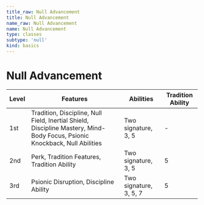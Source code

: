 ```yaml
---
title_raw: Null Advancement
title: Null Advancement
name_raw: Null Advancement
name: Null Advancement
type: classes
subtype: 'null'
kind: basics
---
```


# Null Advancement

| Level | Features                                                                                                                   | Abilities              | Tradition Ability |
| ----- | -------------------------------------------------------------------------------------------------------------------------- | ---------------------- | ----------------- |
| 1st   | Tradition, Discipline, Null Field, Inertial Shield, Discipline Mastery, Mind-Body Focus, Psionic Knockback, Null Abilities | Two signature, 3, 5    | -                 |
| 2nd   | Perk, Tradition Features, Tradition Ability                                                                                | Two signature, 3, 5    | 5                 |
| 3rd   | Psionic Disruption, Discipline Ability                                                                                     | Two signature, 3, 5, 7 | 5                 |
